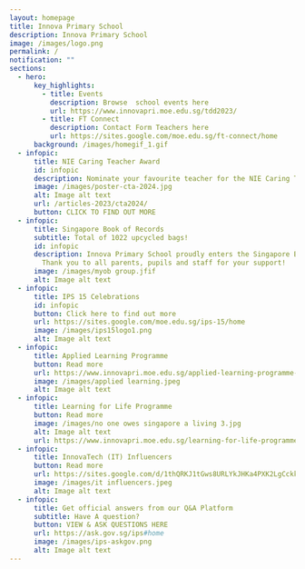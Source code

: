 ```yaml
---
layout: homepage
title: Innova Primary School
description: Innova Primary School
image: /images/logo.png
permalink: /
notification: ""
sections:
  - hero:
      key_highlights:
        - title: Events
          description: Browse  school events here
          url: https://www.innovapri.moe.edu.sg/tdd2023/
        - title: FT Connect
          description: Contact Form Teachers here
          url: https://sites.google.com/moe.edu.sg/ft-connect/home
      background: /images/homegif_1.gif
  - infopic:
      title: NIE Caring Teacher Award
      id: infopic
      description: Nominate your favourite teacher for the NIE Caring Teacher Award!
      image: /images/poster-cta-2024.jpg
      alt: Image alt text
      url: /articles-2023/cta2024/
      button: CLICK TO FIND OUT MORE
  - infopic:
      title: Singapore Book of Records
      subtitle: Total of 1022 upcycled bags!
      id: infopic
      description: Innova Primary School proudly enters the Singapore Book of Records.
        Thank you to all parents, pupils and staff for your support!
      image: /images/myob group.jfif
      alt: Image alt text
  - infopic:
      title: IPS 15 Celebrations
      id: infopic
      button: Click here to find out more
      url: https://sites.google.com/moe.edu.sg/ips-15/home
      image: /images/ips15logo1.png
      alt: Image alt text
  - infopic:
      title: Applied Learning Programme
      button: Read more
      url: https://www.innovapri.moe.edu.sg/applied-learning-programme-alp/
      image: /images/applied learning.jpeg
      alt: Image alt text
  - infopic:
      title: Learning for Life Programme
      button: Read more
      image: /images/no one owes singapore a living 3.jpg
      alt: Image alt text
      url: https://www.innovapri.moe.edu.sg/learning-for-life-programme-ips/
  - infopic:
      title: InnovaTech (IT) Influencers
      button: Read more
      url: https://sites.google.com/d/1thQRKJ1tGws8URLYkJHKa4PXK2LgCckk/p/1oxXPrjvUJInD54ceOheff4AtMwKKq1cg/edit?pli=1
      image: /images/it influencers.jpeg
      alt: Image alt text
  - infopic:
      title: Get official answers from our Q&A Platform
      subtitle: Have A question?
      button: VIEW & ASK QUESTIONS HERE
      url: https://ask.gov.sg/ips#home
      image: /images/ips-askgov.png
      alt: Image alt text
---
```

